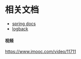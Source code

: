 # 相关文档

- [spring docs](https://docs.spring.io/spring/docs/4.1.7.RELEASE/spring-framework-reference/)
- [logback](http://logback.qos.cn/manual/configuration.html)


#### 视频
https://www.imooc.com/video/11711